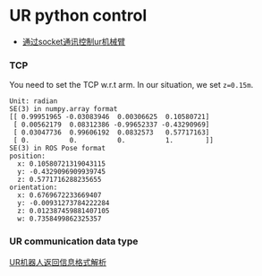 # UR python control

- [通过socket通讯控制ur机械臂](https://blog.csdn.net/qq_33859895/article/details/89228388)



### TCP

You need to set the TCP w.r.t arm. In our situation, we set `z=0.15m`. 


```
Unit: radian
SE(3) in numpy.array format
[[ 0.99951965 -0.03083946  0.00306625  0.10580721]
 [ 0.00562179  0.08312386 -0.99652337 -0.43290969]
 [ 0.03047736  0.99606192  0.0832573   0.57717163]
 [ 0.          0.          0.          1.        ]]
SE(3) in ROS Pose format
position: 
  x: 0.10580721319043115
  y: -0.4329096909939745
  z: 0.5771716288235655
orientation: 
  x: 0.6769672233669407
  y: -0.00931273784222284
  z: 0.012387459881407105
  w: 0.7358499862325357
```

### UR communication data type

[UR机器人返回信息格式解析](https://blog.csdn.net/hangl_ciom/article/details/97612246)

